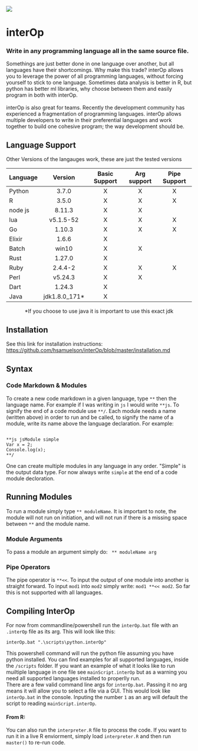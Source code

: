 ![](https://raw.githubusercontent.com/hsamuelson/interOp/master/logos.png)
# interOp
### Write in any programming language all in the same source file. <br>
Somethings are just better done in one language over another, but all languages have their shortcomings. Why make this trade? interOp allows you to leverage the power of all programming languages, without forcing yourself to stick to one language. Sometimes data analysis is better in R, but python has better ml libraries, why choose between them and easily program in both with interOp.   
<br>
interOp is also great for teams. Recently the development community has experienced a fragmentation of programming languages. interOp allows multiple developers to write in their preferential languages and work together to build one cohesive program; the way development should be.    


## Language Support
Other Versions of the langauges work, these are just the tested versions
<center>

| Language | Version | Basic Support | Arg support | Pipe Support |
|:-------|:-----:|:-------:|:-------:|:-------:|
| Python|3.7.0 | X | X | X |  
| R |3.5.0| X | X | X | 
| node js |8.11.3| X | X  |  |
| lua |v5.1.5-52| X | X |X |
| Go |1.10.3| X | X | X |  
| Elixir |1.6.6| X | |    |
| Batch |win10| X |X |    |
| Rust |1.27.0| X | |    |
| Ruby | 2.4.4-2| X | X|  X  |
| Perl | v5.24.3| X | X|    |
| Dart | 1.24.3| X | |    |
| Java | jdk1.8.0_171*| X |  |    |

*If you choose to use java it is important to use this exact jdk
</center>

## Installation
See this link for installation instructions: <br>
https://github.com/hsamuelson/interOp/blob/master/installation.md

## Syntax 

### Code Markdown & Modules
To create a new code markdown in a given language, type ```**``` then the language name. For example if I was writing in ```js``` I would write ```**js```. To signify the end of a code module use ```**/```. Each module needs a name (written above) in order to run and be called, to signify the name of a module, write its name above the language declaration. For example:
```
 
**js jsModule simple
Var x = 2;
Console.log(x);
**/
```
One can create multiple modules in any language in any order. "Simple" is the output data type. For now always write ```simple``` at the end of a code module decloration. 
## Running Modules
To run a module simply type ```** moduleName```. It is important to note, the module will not run on initiation, and will not run if there is a missing space between ```**``` and the module name.
  ### Module Arguments
  To pass a module an argument simply do: ``` ** moduleName arg```
  ### Pipe Operators 
  The pipe operator is ```**<<```. To input the output of one module into another is straight forward. To input ```mod1``` into ```mod2``` simply write: ```mod1 **<< mod2```. So far this is not supported with all languages. 
## Compiling InterOp
For now from commandline/powershell run the ```interOp.bat``` file with an ```.interOp``` file as its arg. This will look like this:
```
interOp.bat ".\scripts\python.interOp"
```
This powershell command will run the python file assuming you have python installed. You can find examples for all supported languages, inside the ```/scripts``` folder. If you want an example of what it looks like to run muiltiple language in one file see ```mainScript.interOp``` but as a warning you need all supported languages installed to properlly run. <br>
There are a few valid command line args for ```interOp.bat```. Passing it no arg means it will allow you to select a file via a GUI. This would look like ```interOp.bat``` in the console. 
Inputing the number ```1``` as an arg will default the script to reading ```mainScript.interOp```.

#### From R:
You can also run the ```interpreter.R``` file to process the code. If you want to run it in a live R enviorment, simply load ```interpreter.R``` and then run ```master()``` to re-run code.
